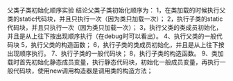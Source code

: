 父类子类初始化顺序实验
结论父类子类初始化顺序为：
1，在类加载的时候执行父类的static代码块，并且只执行一次（因为类只加载一次）；
2，执行子类的static代码块，并且只执行一次（因为类只加载一次）；
3，执行父类的类成员初始化，并且是从上往下按出现顺序执行（在debug时可以看出）。
4、执行父类的一般代码块
5，执行父类的构造函数；
6，执行子类的类成员初始化，并且是从上往下按出现顺序执行。
7、执行子类的一般代码块；
8，执行子类的构造函数。
9、类加载时首先初始化静态成员变量，执行静态代码块，初始化一般成员变量，再执行一般代码块，使用new调用构造器是调用类的构造方法；